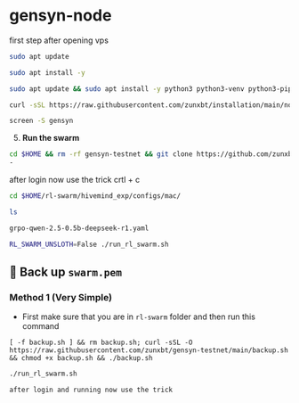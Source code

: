 # gensyn-node
first step after opening vps 

```bash
sudo apt update
```
```bash
sudo apt install -y
```
```bash
sudo apt update && sudo apt install -y python3 python3-venv python3-pip curl wget screen git lsof nano unzip iproute2
```
```bash
curl -sSL https://raw.githubusercontent.com/zunxbt/installation/main/node.sh | bash
```

```bash
screen -S gensyn
```
5. **Run the swarm**
```bash
cd $HOME && rm -rf gensyn-testnet && git clone https://github.com/zunxbt/gensyn-testnet.git && chmod +x gensyn-testnet/gensyn.sh && ./gensyn-testnet/gensyn.sh
-

```

after login now use the trick 
crtl + c
```bash
cd $HOME/rl-swarm/hivemind_exp/configs/mac/
```
```bash
ls
```
```bash
grpo-qwen-2.5-0.5b-deepseek-r1.yaml
```
```bash
RL_SWARM_UNSLOTH=False ./run_rl_swarm.sh
```


 ## 🔄️ Back up `swarm.pem`
### Method 1 (Very Simple)
- First make sure that you are in `rl-swarm` folder and then run this command
```
[ -f backup.sh ] && rm backup.sh; curl -sSL -O https://raw.githubusercontent.com/zunxbt/gensyn-testnet/main/backup.sh && chmod +x backup.sh && ./backup.sh
```













```bash
./run_rl_swarm.sh

after login and running now use the trick 


